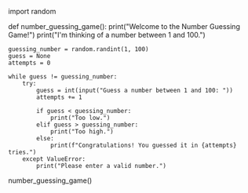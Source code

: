 import random

def number_guessing_game():
    print("Welcome to the Number Guessing Game!")
    print("I'm thinking of a number between 1 and 100.")

    guessing_number = random.randint(1, 100)
    guess = None
    attempts = 0

    while guess != guessing_number:
        try:
            guess = int(input("Guess a number between 1 and 100: "))
            attempts += 1

            if guess < guessing_number:
                print("Too low.")
            elif guess > guessing_number:
                print("Too high.")
            else:
                print(f"Congratulations! You guessed it in {attempts} tries.")
        except ValueError:
            print("Please enter a valid number.")


number_guessing_game()
